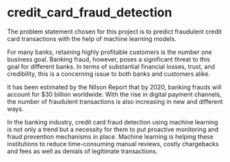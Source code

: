# credit_card_fraud_detection
The problem statement chosen for this project is to predict fraudulent credit card transactions with the help of machine learning models.

For many banks, retaining highly profitable customers is the number one business goal. Banking fraud, however, poses a significant threat to this goal for different banks. In terms of substantial financial losses, trust, and credibility, this is a concerning issue to both banks and customers alike.


It has been estimated by the Nilson Report that by 2020, banking frauds will account for $30 billion worldwide. With the rise in digital payment channels, the number of fraudulent transactions is also increasing in new and different ways. 
 

In the banking industry, credit card fraud detection using machine learning is not only a trend but a necessity for them to put proactive monitoring and fraud prevention mechanisms in place. Machine learning is helping these institutions to reduce time-consuming manual reviews, costly chargebacks and fees as well as denials of legitimate transactions.

